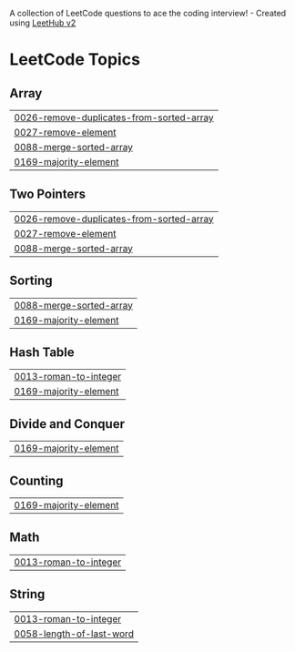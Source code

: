 A collection of LeetCode questions to ace the coding interview! - Created using [LeetHub v2](https://github.com/arunbhardwaj/LeetHub-2.0)
<!---LeetCode Topics Start-->
# LeetCode Topics
## Array
|  |
| ------- |
| [0026-remove-duplicates-from-sorted-array](https://github.com/Tayyabbahadur/Leetcode-interview/tree/master/0026-remove-duplicates-from-sorted-array) |
| [0027-remove-element](https://github.com/Tayyabbahadur/Leetcode-interview/tree/master/0027-remove-element) |
| [0088-merge-sorted-array](https://github.com/Tayyabbahadur/Leetcode-interview/tree/master/0088-merge-sorted-array) |
| [0169-majority-element](https://github.com/Tayyabbahadur/Leetcode-interview/tree/master/0169-majority-element) |
## Two Pointers
|  |
| ------- |
| [0026-remove-duplicates-from-sorted-array](https://github.com/Tayyabbahadur/Leetcode-interview/tree/master/0026-remove-duplicates-from-sorted-array) |
| [0027-remove-element](https://github.com/Tayyabbahadur/Leetcode-interview/tree/master/0027-remove-element) |
| [0088-merge-sorted-array](https://github.com/Tayyabbahadur/Leetcode-interview/tree/master/0088-merge-sorted-array) |
## Sorting
|  |
| ------- |
| [0088-merge-sorted-array](https://github.com/Tayyabbahadur/Leetcode-interview/tree/master/0088-merge-sorted-array) |
| [0169-majority-element](https://github.com/Tayyabbahadur/Leetcode-interview/tree/master/0169-majority-element) |
## Hash Table
|  |
| ------- |
| [0013-roman-to-integer](https://github.com/Tayyabbahadur/Leetcode-interview/tree/master/0013-roman-to-integer) |
| [0169-majority-element](https://github.com/Tayyabbahadur/Leetcode-interview/tree/master/0169-majority-element) |
## Divide and Conquer
|  |
| ------- |
| [0169-majority-element](https://github.com/Tayyabbahadur/Leetcode-interview/tree/master/0169-majority-element) |
## Counting
|  |
| ------- |
| [0169-majority-element](https://github.com/Tayyabbahadur/Leetcode-interview/tree/master/0169-majority-element) |
## Math
|  |
| ------- |
| [0013-roman-to-integer](https://github.com/Tayyabbahadur/Leetcode-interview/tree/master/0013-roman-to-integer) |
## String
|  |
| ------- |
| [0013-roman-to-integer](https://github.com/Tayyabbahadur/Leetcode-interview/tree/master/0013-roman-to-integer) |
| [0058-length-of-last-word](https://github.com/Tayyabbahadur/Leetcode-interview/tree/master/0058-length-of-last-word) |
<!---LeetCode Topics End-->